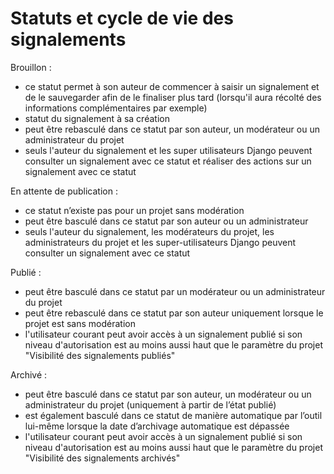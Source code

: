 # Statuts et cycle de vie des signalements

Brouillon :
* ce statut permet à son auteur de commencer à saisir un signalement et de le sauvegarder afin de le finaliser plus 
tard (lorsqu'il aura récolté des informations complémentaires par exemple)
* statut du signalement à sa création
* peut être rebasculé dans ce statut par son auteur, un modérateur ou un administrateur du projet
* seuls l'auteur du signalement et les super utilisateurs Django peuvent consulter un signalement avec ce statut et 
réaliser des actions sur un signalement avec ce statut

En attente de publication :
* ce statut n’existe pas pour un projet sans modération
* peut être basculé dans ce statut par son auteur ou un administrateur
* seuls l'auteur du signalement, les modérateurs du projet, les administrateurs du projet et les super-utilisateurs 
Django peuvent consulter un signalement avec ce statut

Publié :
* peut être basculé dans ce statut par un modérateur ou un administrateur du projet
* peut être rebasculé dans ce statut par son auteur uniquement lorsque le projet est sans modération
* l'utilisateur courant peut avoir accès à un signalement publié si son niveau d'autorisation est au moins aussi haut 
que le paramètre du projet "Visibilité des signalements publiés"

Archivé :
* peut être basculé dans ce statut par son auteur, un modérateur ou un administrateur du projet (uniquement à partir 
de l’état publié)
* est également basculé dans ce statut de manière automatique par l’outil lui-même lorsque la date d’archivage 
automatique est dépassée
* l'utilisateur courant peut avoir accès à un signalement publié si son niveau d'autorisation est au moins aussi haut 
que le paramètre du projet "Visibilité des signalements archivés"
